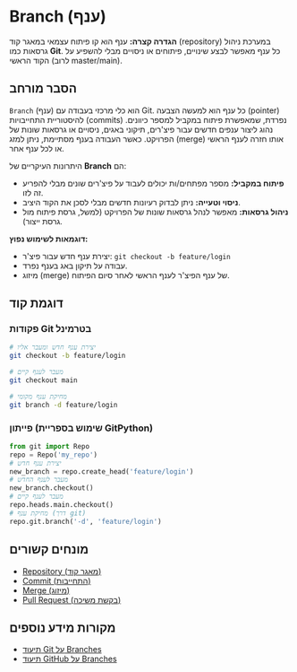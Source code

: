 # Branch (ענף)

**הגדרה קצרה:** ענף הוא קו פיתוח עצמאי במאגר קוד (repository) במערכת ניהול גרסאות כמו **Git**. כל ענף מאפשר לבצע שינויים, פיתוחים או ניסויים מבלי להשפיע על הקוד הראשי (לרוב master/main).

## הסבר מורחב

`Branch` (ענף) הוא כלי מרכזי בעבודה עם Git. כל ענף הוא למעשה הצבעה (pointer) להיסטוריית התחייבויות (commits) נפרדת, שמאפשרת פיתוח במקביל למספר כיוונים. נהוג ליצור ענפים חדשים עבור פיצ'רים, תיקוני באגים, ניסויים או גרסאות שונות של הפרויקט. כאשר העבודה בענף מסתיימת, ניתן למזג (merge) אותו חזרה לענף הראשי או לכל ענף אחר.

היתרונות העיקריים של **Branch** הם:
* **פיתוח במקביל:** מספר מפתחים/ות יכולים לעבוד על פיצ'רים שונים מבלי להפריע זה לזו.
* **ניסוי וטעייה:** ניתן לבדוק רעיונות חדשים מבלי לסכן את הקוד היציב.
* **ניהול גרסאות:** מאפשר לנהל גרסאות שונות של הפרויקט (למשל, גרסת פיתוח מול גרסת ייצור).

**דוגמאות לשימוש נפוץ:**
* יצירת ענף חדש עבור פיצ'ר: `git checkout -b feature/login`
* עבודה על תיקון באג בענף נפרד.
* מיזוג (merge) של ענף הפיצ'ר לענף הראשי לאחר סיום הפיתוח.

## דוגמת קוד

### פקודות Git בטרמינל
```bash
# יצירת ענף חדש ומעבר אליו
git checkout -b feature/login

# מעבר לענף קיים
git checkout main

# מחיקת ענף מקומי
git branch -d feature/login
```

### פייתון (שימוש בספריית GitPython)
```python
from git import Repo
repo = Repo('my_repo')
# יצירת ענף חדש
new_branch = repo.create_head('feature/login')
# מעבר לענף החדש
new_branch.checkout()
# מעבר לענף קיים
repo.heads.main.checkout()
# מחיקת ענף (דרך git)
repo.git.branch('-d', 'feature/login')
```

## מונחים קשורים

* [Repository (מאגר קוד)](./repository.md)
* [Commit (התחייבות)](./commit.md)
* [Merge (מיזוג)](./merge.md)
* [Pull Request (בקשת משיכה)](./pull-request.md)

## מקורות מידע נוספים

* [תיעוד Git על Branches](https://git-scm.com/book/he/v2/%D7%91%D7%A1%D7%99%D7%A1-%D7%94-Git-%D7%A2%D7%A0%D7%A4%D7%99%D7%9D-%D7%91%D7%92%D7%99%D7%98)
* [תיעוד GitHub על Branches](https://docs.github.com/en/get-started/quickstart/github-glossary#branch) 
